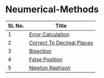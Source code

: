 # Neumerical-Methods

SL No. | Title
--- | ---
1 | [Error Calculation](https://github.com/aratheunseen/neumerical-methods/blob/main/errorCalculation.cpp)
2 | [Correct To Decimal Places](https://github.com/aratheunseen/neumerical-methods/blob/main/correctToDecimalPlaces.cpp)
3 | [Bisection](https://github.com/aratheunseen/neumerical-methods/blob/main/Bisection.cpp)
4 | [False Position](https://github.com/aratheunseen/neumerical-methods/blob/main/FalsePosition.cpp)
5 | [Newton Raphson](https://github.com/aratheunseen/neumerical-methods/blob/main/newtonRaphson.cpp)
